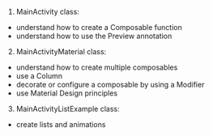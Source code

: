 1. MainActivity class:
  - understand how to create a Composable function
  - understand how to use the Preview annotation
2. MainActivityMaterial class:
  - understand how to create multiple composables
  - use a Column
  - decorate or configure a composable by using a Modifier
  - use Material Design principles
3. MainActivityListExample class:
  - create lists and animations
